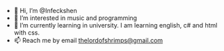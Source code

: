 - 👋 Hi, I’m @Infeckshen
- 👀 I’m interested in music and programming
- 🌱 I’m currently learning in university. I am learning english, c# and html with css.
- 📫 Reach me by email thelordofshrimps@gmail.com
